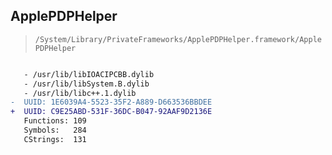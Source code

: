 ## ApplePDPHelper

> `/System/Library/PrivateFrameworks/ApplePDPHelper.framework/ApplePDPHelper`

```diff

   - /usr/lib/libIOACIPCBB.dylib
   - /usr/lib/libSystem.B.dylib
   - /usr/lib/libc++.1.dylib
-  UUID: 1E6039A4-5523-35F2-A889-D663536BBDEE
+  UUID: C9E25ABD-531F-36DC-B047-92AAF9D2136E
   Functions: 109
   Symbols:   284
   CStrings:  131

```
